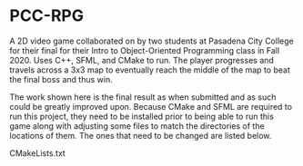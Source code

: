 # PCC-RPG
A 2D video game collaborated on by two students at Pasadena City College for their final for their Intro to Object-Oriented Programming class in Fall 2020. Uses C++, SFML, and CMake to run. The player progresses and travels across a 3x3 map to eventually reach the middle of the map to beat the final boss and thus win.

The work shown here is the final result as when submitted and as such could be greatly improved upon. Because CMake and SFML are required to run this project, they need to be installed prior to being able to run this game along with adjusting some files to match the directories of the locations of them. The ones that need to be changed are listed below.

CMakeLists.txt
